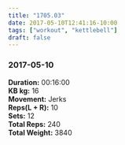 ```yaml
---
title: "1705.03"
date: 2017-05-10T12:41:16-10:00
tags: ["workout", "kettlebell"]
draft: false
---
```


### 2017-05-10

**Duration:** 00:16:00  
**KB kg:** 16  
**Movement:** Jerks  
**Reps(L + R):** 10  
**Sets:** 12  
**Total Reps:** 240  
**Total Weight:** 3840